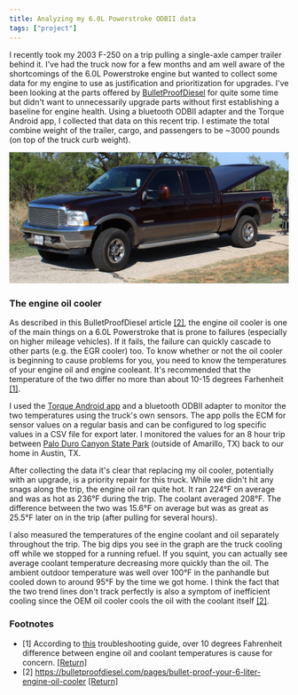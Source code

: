 ```yaml
---
title: Analyzing my 6.0L Powerstroke ODBII data
tags: ["project"]
---
```


I recently took my 2003 F-250 on a trip pulling a single-axle camper trailer behind it. I've had the truck now for a few months and am well aware of the shortcomings of the 6.0L Powerstroke engine but wanted to collect some data for my engine to use as justification and prioritization for upgrades. I've been looking at the parts offered by [BulletProofDiesel](https://bulletproofdiesel.com/pages/bullet-proof-your-ford-6-liter) for quite some time but didn't want to unnecessarily upgrade parts without first establishing a baseline for engine health. Using a bluetooth ODBII adapter and the Torque Android app, I collected that data on this recent trip. I estimate the total combine weight of the trailer, cargo, and passengers to be ~3000 pounds (on top of the truck curb weight).

![My 2003 F-250.](/img/2003_f250.jpg)

### The engine oil cooler

As described in this BulletProofDiesel article <a href="#footnote-2" id="fnl-2">[2]</a>, the engine oil cooler is one of the main things on a 6.0L Powerstroke that is prone to failures (especially on higher mileage vehicles). If it fails, the failure can quickly cascade to other parts (e.g. the EGR cooler) too. To know whether or not the oil cooler is beginning to cause problems for you, you need to know the temperatures of your engine oil and engine cooleant. It's recommended that the temperature of the two differ no more than about 10-15 degrees Farhenheit <a href="#footnote-1" id="fnl-1">[1]</a>.

I used the [Torque Android app](https://play.google.com/store/apps/details?id=org.prowl.torque&hl=en_US) and a bluetooth ODBII adapter to monitor the two temperatures using the truck's own sensors. The app polls the ECM for sensor values on a regular basis and can be configured to log specific values in a CSV file for export later. I monitored the values for an 8 hour trip between <a href="https://goo.gl/maps/nC38TSYrvBAzCsYY6">Palo Duro Canyon State Park</a> (outside of Amarillo, TX) back to our home in Austin, TX.

After collecting the data it's clear that replacing my oil cooler, potentially with an upgrade, is a priority repair for this truck. While we didn't hit any snags along the trip, the engine oil ran quite hot. It ran 224&deg;F on average and was as hot as 236&deg;F during the trip. The coolant averaged 208&deg;F. The difference between the two was 15.6&deg;F on average but was as great as 25.5&deg;F later on in the trip (after pulling for several hours). 

<div id="diffchart"></div>

I also measured the temperatures of the engine coolant and oil separately throughout the trip. The big dips you see in the graph are the truck cooling off while we stopped for a running refuel. If you squint, you can actually see average coolant temperature decreasing more quickly than the oil. The ambient outdoor temperature was well over 100&deg;F in the panhandle but cooled down to around 95&deg;F by the time we got home. I think the fact that the two trend lines don't track perfectly is also a symptom of inefficient cooling since the OEM oil cooler cools the oil with the coolant itself <a href="#footnote-2">[2]</a>.

<div id="tempchart"></div>

### Footnotes

- <span id="footnote-1">[1]</span> According to [this](http://www.powerstrokehub.com/service/6.0-powerstroke-diagnostics-and-troubleshooting.html) troubleshooting guide, over 10 degrees Fahrenheit difference between engine oil and coolant temperatures is cause for concern. <a href="#fnl-1">[Return]</a>
- <span id="footnote-2">[2]</span> <a href="https://bulletproofdiesel.com/pages/bullet-proof-your-6-liter-engine-oil-cooler">https://bulletproofdiesel.com/pages/bullet-proof-your-6-liter-engine-oil-cooler</a> <a href="#fnl-2">[Return]</a>

<script src="https://d3js.org/d3.v5.min.js"></script>
<script type="text/javascript">
d3.csv("/files/2020-07-18-torque-temperature-data.csv").then(rawdata => {
      const height = 300;
      const width = document.querySelector("body > main").offsetWidth;
      const margin = ({
        top: 10,
        right: 10,
        bottom: 20,
        left: 50
      });
      // TODO: Creates tons of garbage Date objects. Should probably simplify to UTC-seconds.
      const diffdata = rawdata.map(row => ({
        time: new Date("2020-07-19 " + row["Time"]),
        value: row["Diff"]
      }));

      const times = rawdata.map(row => new Date("2020-07-19 " + row["Time"]));
      const coolantTemps = rawdata.map(row => row["ECT"]);
      const oilTemps = rawdata.map(row => row["EOT"]);

      const temperatureData = {
        times: times,
        series: [
          {name: "Coolant Temp", values: coolantTemps},
          {name: "Oil Temp", values: oilTemps}
        ],
      };

      x = d3.scaleTime()
        .domain(d3.extent(diffdata, d => d.time))
        .range([margin.left, width - margin.right]);

      diffY = d3.scaleLinear()
        .domain([0, d3.max(diffdata, d => Number(d.value))])
        .nice()
        .range([height - margin.bottom, margin.top]);

      tempY = d3.scaleLinear()
        .domain([150, 250])
        .nice()
        .range([height - margin.bottom, margin.top]);

      xAxis = g => g
        .attr("transform", `translate(0,${height - margin.bottom})`)
        .call(d3.axisBottom(x)
          .tickFormat(d3.timeFormat("%I:%M %p")));

      const createChart = function(yFunc, applyPaths) {
        const svg = d3.create("svg")
          .attr("viewBox", [0, 0, width, height]);

        svg.append("g")
          .call(xAxis);

        svg.append("g")
          .attr("transform", `translate(${margin.left},0)`)
          .call(d3.axisLeft(yFunc));

        svg.append("text")
          .attr("transform", "rotate(-90)")
          .attr("y", 0)
          .attr("x", 0 - (height / 2))
          .attr("dy", "1em")
          .style("text-anchor", "middle")
          .text("Temperature (°F)");

        applyPaths(svg);

        return svg.node();
      };

      const diffchart = createChart(
        diffY,
        svg => 
          svg.append("path")
            .datum(diffdata)
            .attr("fill", "none")
            .attr("stroke", "steelblue")
            .attr("stroke-width", 1.5)
            .attr("stroke-linejoin", "round")
            .attr("stroke-linecap", "round")
            .attr(
              "d",
              d3.line()
                  .defined(d => !isNaN(d.value))
                  .x(d => x(d.time))
                  .y(d => diffY(d.value))));

      const tempchart = createChart(
        tempY,
        svg =>
          svg.append("g")
            .attr("fill", "none")
            .attr("stroke", "steelblue")
            .attr("stroke-width", 1.5)
            .attr("stroke-linejoin", "round")
            .attr("stroke-linecap", "round")
            .selectAll("path")
            .data(temperatureData.series)
            .join("path")
            .style("mix-blend-mode", "multiply")
            .attr(
              "d",
              d => d3.line()
                .defined(d => !isNaN(d))
                .x((d, i) => x(temperatureData.times[i]))
                .y(d => tempY(d))(d.values)));

      document.getElementById('diffchart')
        .appendChild(diffchart);

      document.getElementById('tempchart')
        .appendChild(tempchart);
});
</script>

